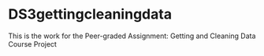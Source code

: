 # DS3gettingcleaningdata
This is the work for the Peer-graded Assignment: Getting and Cleaning Data Course Project
